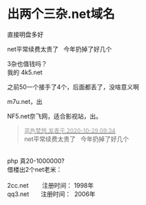 # 出两个三杂.net域名


直接明盘多好

net平常续费太贵了&nbsp; &nbsp;今年扔掉了好几个<img src="static/image/smiley/default/sad.gif" smilieid="2" border="0" alt="" /><img id="aimg_v5hHq" onclick="zoom(this, this.src, 0, 0, 0)" class="zoom" src="https://cdn.jsdelivr.net/gh/hishis/forum-master/public/images/patch.gif" onmouseover="img_onmouseoverfunc(this)" onload="thumbImg(this)" border="0" alt="" />

3杂也值钱吗？<br />
我的 4k5.net

之前50一个接手了4个，后面都丢了，没啥意义啊

m7u.net，出

NF5.net奈飞网，适合影视站，出。

<div class="quote"><blockquote><font size="2"><a href="https://www.hostloc.com/forum.php?mod=redirect&amp;goto=findpost&amp;pid=9367679&amp;ptid=759680" target="_blank"><font color="#999999">蓝色梦想 发表于 2020-10-29 09:34</font></a></font><br />
net平常续费太贵了&nbsp; &nbsp;今年扔掉了好几个</blockquote></div><br />
php 真20-1000000?

<br />
借楼出2个net老米：&nbsp; &nbsp;<br />
<br />
2cc.net&nbsp; &nbsp;&nbsp; &nbsp;&nbsp;&nbsp;注册时间： 1998年&nbsp; &nbsp;&nbsp;&nbsp;<br />
qq3.net&nbsp; &nbsp;&nbsp; &nbsp; 注册时间：&nbsp;&nbsp;2006年
